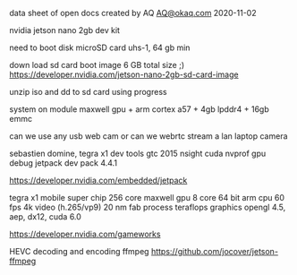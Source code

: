 data sheet of open docs
created by AQ
<AQ@okaq.com>
2020-11-02

nvidia jetson nano 2gb dev kit

need to boot disk
microSD card uhs-1, 64 gb min

down load sd card boot image
6 GB total size ;)
https://developer.nvidia.com/jetson-nano-2gb-sd-card-image

unzip iso and dd to sd card using progress

system on module
maxwell gpu + arm cortex a57 + 4gb lpddr4 + 16gb emmc

can we use any usb web cam
or can we webrtc stream a lan laptop camera

sebastien domine, tegra x1 dev tools
gtc 2015 nsight cuda nvprof gpu debug
jetpack dev pack 4.4.1

https://developer.nvidia.com/embedded/jetpack

tegra x1 mobile super chip
256 core maxwell gpu
8 core 64 bit arm cpu
60 fps 4k video (h.265/vp9)
20 nm fab process
teraflops graphics 
opengl 4.5, aep, dx12, cuda 6.0

https://developer.nvidia.com/gameworks

HEVC decoding and encoding ffmpeg
https://github.com/jocover/jetson-ffmpeg



